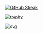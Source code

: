 [![GitHub Streak](https://streak-stats.demolab.com/?user=PaulVonDaniels&theme=dark)](https://git.io/streak-stats)

[![trophy](https://github-profile-trophy.vercel.app/?username=Lorraineboza&theme=onedark)](https://github.com/ryo-ma/github-profile-trophy)

![svg](https://raw.githubusercontent.com/PaulVonDaniels/github-profile-3d-contrib/main/docs/demo/profile-gitblock.svg)
